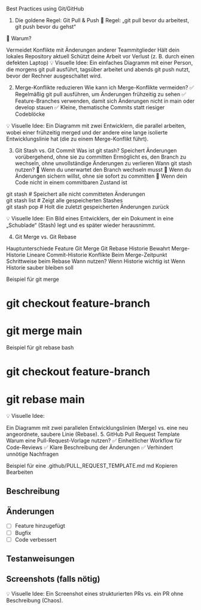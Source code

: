 Best Practices using Git/GitHub
1. Die goldene Regel: Git Pull & Push
🚀 Regel: „git pull bevor du arbeitest, git push bevor du gehst“

🔹 Warum?

Vermeidet Konflikte mit Änderungen anderer Teammitglieder
Hält dein lokales Repository aktuell
Schützt deine Arbeit vor Verlust (z. B. durch einen defekten Laptop)
💡 Visuelle Idee:
Ein einfaches Diagramm mit einer Person, die morgens git pull ausführt, tagsüber arbeitet und abends git push nutzt, bevor der Rechner ausgeschaltet wird.

2. Merge-Konflikte reduzieren
Wie kann ich Merge-Konflikte vermeiden?
✅ Regelmäßig git pull ausführen, um Änderungen frühzeitig zu sehen
✅ Feature-Branches verwenden, damit sich Änderungen nicht in main oder develop stauen
✅ Kleine, thematische Commits statt riesiger Codeblöcke

💡 Visuelle Idee:
Ein Diagramm mit zwei Entwicklern, die parallel arbeiten, wobei einer frühzeitig merged und der andere eine lange isolierte Entwicklungslinie hat (die zu einem Merge-Konflikt führt).

3. Git Stash vs. Git Commit
Was ist git stash?
Speichert Änderungen vorübergehend, ohne sie zu committen
Ermöglicht es, den Branch zu wechseln, ohne unvollständige Änderungen zu verlieren
Wann git stash nutzen?
🔹 Wenn du unerwartet den Branch wechseln musst
🔹 Wenn du Änderungen sichern willst, ohne sie sofort zu committen
🔹 Wenn dein Code nicht in einem commitbaren Zustand ist

git stash         # Speichert alle nicht committeten Änderungen  
git stash list    # Zeigt alle gespeicherten Stashes  
git stash pop     # Holt die zuletzt gespeicherten Änderungen zurück  

💡 Visuelle Idee:
Ein Bild eines Entwicklers, der ein Dokument in eine „Schublade“ (Stash) legt und es später wieder herausnimmt.

4. Git Merge vs. Git Rebase

Hauptunterschiede
Feature	          Git Merge	                Git Rebase
Historie	      Bewahrt Merge-Historie	Lineare Commit-Historie
Konflikte	      Beim Merge-Zeitpunkt	    Schrittweise beim Rebase
Wann nutzen?	  Wenn Historie wichtig ist	Wenn Historie sauber bleiben soll


Beispiel für git merge
# git checkout feature-branch  
# git merge main  
Beispiel für git rebase
bash
# git checkout feature-branch  
# git rebase main  
💡 Visuelle Idee:

Ein Diagramm mit zwei parallelen Entwicklungslinien (Merge) vs. eine neu angeordnete, saubere Linie (Rebase).
5. GitHub Pull Request Template
Warum eine Pull-Request-Vorlage nutzen?
✅ Einheitlicher Workflow für Code-Reviews
✅ Klare Beschreibung der Änderungen
✅ Verhindert unnötige Nachfragen

Beispiel für eine .github/PULL_REQUEST_TEMPLATE.md
md
Kopieren
Bearbeiten
## Beschreibung
<!-- Kurz erklären, was geändert wurde -->

## Änderungen
- [ ] Feature hinzugefügt  
- [ ] Bugfix  
- [ ] Code verbessert  

## Testanweisungen
<!-- Wie kann der Reviewer die Änderungen testen? -->

## Screenshots (falls nötig)
💡 Visuelle Idee:
Ein Screenshot eines strukturierten PRs vs. ein PR ohne Beschreibung (Chaos).